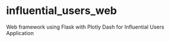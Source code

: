 # influential_users_web
Web framework using Flask with Plotly Dash for Influential Users Application
